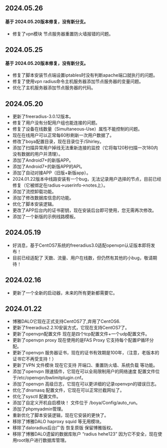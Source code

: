 
## 2024.05.26
#### 基于 2024.05.20版本修复，没有新分支。
* 修复了vpn模块 节点服务器重置防火墙报错的问题。


## 2024.05.25
#### 基于 2024.05.20版本修复，没有新分支。
* 修复了脚本安装节点端设置iptables时没有判断apache端口就执行的问题。
* 修复了使用vpn radius命令主机服务器添加节点服务器的变量问题。
* 优化了主机服务器添加节点服务器的代码。

## 2024.05.20
* 更新了freeradius-3.0.12版本。
* 修复了用户没有分配用户组也能连接的问题。
* 修复了设备在线数量（Simultaneous-Use）属性不能控制的问题。
* 现在在线用户可以正常每60秒刷新一次用户数据了。
* 修改了boya配置目录，现在目录位于/Shirley。
* 添加了扫描异常用户掉线无法重新连接的监控（它将每120秒扫描一次180内没有数据的用户并清理）。
* 添加了Android7+的新版APP。
* 添加了Android7+的新版APP的API。
* 添加了自动对接APP（旧版+新版app）。
* 2024.01.22版本中线路安装有一个bug，无法记录用户选择的节点，目前已经修复（它被绑定在radius->userinfo->notes上）。
* 添加了流控卸载功能。
* 添加了修改数据库信息的功能。
* 优化了脚本安装逻辑。
* 更改了APP后台内的证书密钥，现在安装后台即可使用，您无需再次修改。
* 添加了一个新版的示例线路模板。



## 2024.05.19
* 好消息，基于CentOS7系统的freeradius3.0适配openvpn认证版本即将发布！
* 目前已经适配了 天数、流量、用户在线数，但仍然有其他的小bug，敬请期待！

## 2024.02.16
* 更新了一个全新的启动器，未来的所有更新都需要它。

## 2024.01.22
* 博雅DALO它现在正式支持CentOS7了,弃用了CentOS6.
* 更新了freeradius2.2.10安装方式，它现在支持CentOS7了。
* 更新了openvpn配置文件 现在是四个tcp配置文件+一个udp配置文件。
* 更新了openvpn proxy 现在使用的是FAS Proxy 它支持每个配置IP循环分配。
* 更新了openvpn 服务器证书，现在的证书有效期是100年，（注意，老版本的证书它不再受支持！）
* 更新了VPN 文件模块 现在它支持 开端口、重置防火墙、系统负载 等功能。
* 添加了openvpn 限速插件，它现在可以全局限制用户的网络速度 配置文件位于/etc/openvpn/bwlimitplugin.cnf。
* 添加了openvpn 高级日志，它现在可以更详细的记录openvpn的错误日志。
* 优化了dnsmasq 配置文件，它现在可以正常拦截网址了。
* 优化了sysctl 配置文件。
* 添加了自定义开机自启模块！ 文件位于 /boya/Config/auto_run。
* 添加了phpmyadmin管理。
* 重新优化了脚本安装逻辑，现在它安装的更快了。
* 移除了博雅DALO haproxy squid 等无用模块。
* 移除了daloradius后台广告 恢复原版 保留博雅版权。
* 移除了博雅DALO遗留的数据库账户 “radius hehe123” 因为它不安全，现在使用root账户进行数据库管理。
